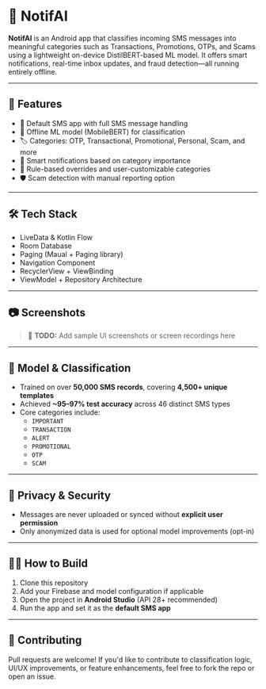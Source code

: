 # 📱 NotifAI

**NotifAI** is an Android app that classifies incoming SMS messages into meaningful categories such as Transactions, Promotions, OTPs, and Scams using a lightweight on-device DistilBERT-based ML model. It offers smart notifications, real-time inbox updates, and fraud detection—all running entirely offline.

---

## 🚀 Features

- 📩 Default SMS app with full SMS message handling
- 🧠 Offline ML model (MobileBERT) for classification
- 🏷️ Categories: OTP, Transactional, Promotional, Personal, Scam, and more
- 🔔 Smart notifications based on category importance
- 🧪 Rule-based overrides and user-customizable categories
- 🛡️ Scam detection with manual reporting option

---

## 🛠️ Tech Stack

- LiveData & Kotlin Flow
- Room Database
- Paging (Maual + Paging library)
- Navigation Component
- RecyclerView + ViewBinding
- ViewModel + Repository Architecture

---

## 📷 Screenshots

> 📌 **TODO:** Add sample UI screenshots or screen recordings here

---

## 🤖 Model & Classification

- Trained on over **50,000 SMS records**, covering **4,500+ unique templates**
- Achieved **~95–97% test accuracy** across 46 distinct SMS types
- Core categories include:
  - `IMPORTANT`
  - `TRANSACTION`
  - `ALERT`
  - `PROMOTIONAL`
  - `OTP`
  - `SCAM`

---

## 🔐 Privacy & Security

- Messages are never uploaded or synced without **explicit user permission**
- Only anonymized data is used for optional model improvements (opt-in)

---

## 🧑‍💻 How to Build

1. Clone this repository
2. Add your Firebase and model configuration if applicable
3. Open the project in **Android Studio** (API 28+ recommended)
4. Run the app and set it as the **default SMS app**

---

## 🤝 Contributing

Pull requests are welcome! If you'd like to contribute to classification logic, UI/UX improvements, or feature enhancements, feel free to fork the repo or open an issue.
